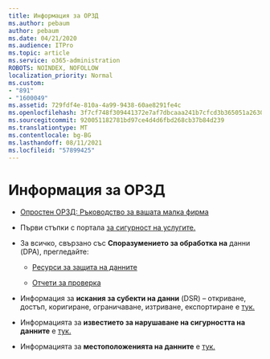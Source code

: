 ```yaml
---
title: Информация за ОРЗД
ms.author: pebaum
author: pebaum
ms.date: 04/21/2020
ms.audience: ITPro
ms.topic: article
ms.service: o365-administration
ROBOTS: NOINDEX, NOFOLLOW
localization_priority: Normal
ms.custom:
- "891"
- "1600049"
ms.assetid: 729fdf4e-810a-4a99-9438-60ae8291fe4c
ms.openlocfilehash: 3f7cf748f309441372e7af7dbcaaa241b7cfcd3b365051a2630ca38fa4c1d11c
ms.sourcegitcommit: 920051182781bd97ce4d4d6fbd268cb37b84d239
ms.translationtype: MT
ms.contentlocale: bg-BG
ms.lasthandoff: 08/11/2021
ms.locfileid: "57899425"
---
```

# <a name="information-about-gdpr"></a>Информация за ОРЗД

- [Опростен ОРЗД: Ръководство за вашата малка фирма](https://docs.microsoft.com/microsoft-365/admin/security-and-compliance/gdpr-compliance)

- Първи стъпки с портала [за сигурност на услугите.](https://servicetrust.microsoft.com/ViewPage/GDPRGetStarted)

- За всичко, свързано със **Споразумението за обработка на** данни (DPA), прегледайте:

  - [Ресурси за защита на данните](https://servicetrust.microsoft.com/ViewPage/TrustDocuments)

  - [Отчети за проверка](https://servicetrust.microsoft.com/ViewPage/MSComplianceGuide)

- Информация за **искания за субекти на данни** (DSR) – откриване, достъп, коригиране, ограничаване, изтриване, експортиране е [тук.](https://docs.microsoft.com/microsoft-365/compliance/gdpr-dsr-office365)

- Информацията за **известието за нарушаване на сигурността на данните** е [тук.](https://servicetrust.microsoft.com/ViewPage/GDPRBreach)

- Информацията за **местоположенията на данните** е [тук.](https://products.office.com/where-is-your-data-located?ms.officeurl=datamaps&amp;geo=All#All)
